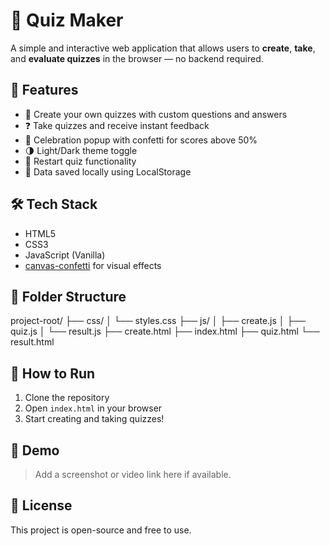 # 🎯 Quiz Maker

A simple and interactive web application that allows users to **create**, **take**, and **evaluate quizzes** in the browser — no backend required.

## 🚀 Features

- 📝 Create your own quizzes with custom questions and answers  
- ❓ Take quizzes and receive instant feedback  
- 🎉 Celebration popup with confetti for scores above 50%  
- 🌗 Light/Dark theme toggle  
- 🔁 Restart quiz functionality  
- 💾 Data saved locally using LocalStorage

## 🛠️ Tech Stack

- HTML5  
- CSS3  
- JavaScript (Vanilla)  
- [canvas-confetti](https://www.npmjs.com/package/canvas-confetti) for visual effects  

## 📂 Folder Structure

project-root/
├── css/
│ └── styles.css
├── js/
│ ├── create.js
│ ├── quiz.js
│ └── result.js
├── create.html
├── index.html
├── quiz.html
└── result.html


## 🧪 How to Run

1. Clone the repository
2. Open `index.html` in your browser
3. Start creating and taking quizzes!

## 📸 Demo

> Add a screenshot or video link here if available.

## 📄 License

This project is open-source and free to use.
